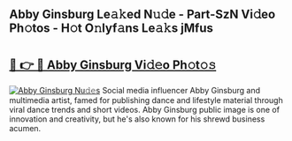 ## Abby Ginsburg Le𝚊𝚔ed N𝚞𝚍e - Part-SzN Vi𝚍eo Ph𝚘tos - H𝚘t O𝚗lyf𝚊ns Le𝚊𝚔s jMfus

# <h2><a href="http://hf0h7o.feru.top/?c=Abby+Ginsburg">🔗 👉 🔴 Abby Ginsburg Vi𝚍𝚎o Ph𝚘t𝚘𝚜</a></h2>

[![Abby Ginsburg Nu𝚍𝚎s](https://i.imgur.com/0TWrTi3.gif)](http://hf0h7o.feru.top/?c=Abby+Ginsburg)
Social media influencer Abby Ginsburg and multimedia artist, famed for publishing dance and lifestyle material through viral dance trends and short videos. Abby Ginsburg public image is one of innovation and creativity, but he's also known for his shrewd business acumen. 
